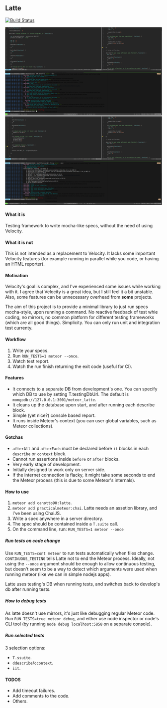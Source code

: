 ## Latte

[![Build Status](https://travis-ci.org/taromero/latte.svg?branch=master)](https://travis-ci.org/taromero/latte)

![](https://raw.githubusercontent.com/taromero/latte/master/readme_images/latte.png)
![](https://raw.githubusercontent.com/taromero/latte/master/readme_images/latte_failure_example.png)

#### What it is

Testing framework to write mocha-like specs, without the need of using Velocity.

#### What it is not

This is not intended as a replacement to Velocity. It lacks some important Velocity features (for example running in parallel while you code, or having an HTML reporter).

#### Motivation

Velocity's goal is complex, and I've experienced some issues while working with it. I agree that Velocity is a great idea, but I still feel it a bit unstable. Also, some features can be unnecessary overhead from **some** projects.

The aim of this project is to provide a minimal library to just run specs mocha-style, upon running a command. No reactive feedback of test whie coding, no mirrors, no common platform for different testing frameworks (which are all good things). Simplicity. You can only run unit and integration test currenty.

#### Workflow

1. Write your specs.
2. Run `RUN_TESTS=1 meteor --once`.
3. Watch test report.
4. Watch the run finish returning the exit code (useful for CI).

#### Features

- It connects to a separate DB from development's one. You can specify which DB to use by setting T.testingDbUrl. The default is `mongodb://127.0.0.1:3001/meteor_latte`.
- It cleans up the database upon start, and after running each describe block.
- Simple (yet nice?) console based report.
- It runs inside Meteor's context (you can user global variables, such as Meteor collections).

#### Gotchas

- `afterAll` and `afterEach` must be declared before `it` blocks in each `describe` or `context` block.
- Cannot run assertions inside `before` or `after` blocks.
- Very early stage of development.
- Initially designed to work only on server side.
- If the internet connection is flacky, it might take some seconds to end the Meteor process (this is due to some Meteor's internals).

#### How to use

1. `meteor add canotto90:latte`.
2. `meteor add practicalmeteor:chai`. Latte needs an assetion library, and I've been using ChaiJS.
2. Write a spec anywhere in a server directory.
3. The spec should be contained inside a `T.suite` call.
5. On the command line, run: `RUN_TESTS=1 meteor --once`

##### Run tests on code change

Use `RUN_TESTS=cont meteor` to run tests automatically when files change. `CONTINUOUS_TESTING` tells Latte not to end the Meteor process. Ideally, not using the `--once` argument should be enough to allow continuous testing, but doesn't seem to be a way to detect which arguments were used when running meteor (like we can in simple nodejs apps).

Latte uses testing's DB when running tests, and switches back to develop's db after running tests.

##### How to debug tests

As latte doesn't use mirrors, it's just like debugging regular Meteor code. Run `RUN_TESTS=true meteor debug`, and either use node inspector or node's CLI tool (by running `node debug localhost:5858` on a separate console).

##### Run selected tests

3 selection options:

- `T.ssuite`.
- `ddescribe`/`ccontext`.
- `iit`.

#### TODOS

- Add timeout failures.
- Add comments to the code.
- Others.
